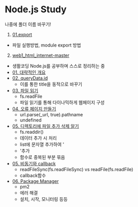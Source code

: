 # Node.js Study

나중에 폴더 이름 바꾸기!

1) <a href="./01.export">01.export</a>
  - 파일 실행방법, module export 방법

2) <a href="./web1_html_internet-master">web1_html_internet-master</a>
  - 생활코딩 Node.js를 공부하며 스스로 정리하는 중
  - <a href="./web1_html_internet-master/01">01. 대략적인 개요</a>
  - <a href="./web1_html_internet-master/02">02. queryData.id</a>
    - 이를 통한 title을 동적으로 바꾸기
  - <a href="./web1_html_internet-master/03">03. 파일 읽기</a>
    - fs.readFile
    - 파일 읽기를 통해 다이나믹하게 웹페이지 구성
  - <a href="./web1_html_internet-master/04">04. 오류 페이지 만들기</a>
    - url.parse(_url, true).pathname
    - undefined
  - <a href="./web1_html_internet-master/05">05. 디렉토리에 파일 추가 삭제 알기</a>
    - fs.readdir()
    - 데이터 추가 시 처리
    - list에 문자열 추가하여 '<li>'추가
    - 함수로 중복된 부분 묶음
  - <a href="./web1_html_internet-master/06">05. 비동기와 callback</a>
    - readFileSync(fs.readFileSync) vs readFile(fs.readFile)
    - callback함수
  - <a href="./web1_html_internet-master/07">06. Package Manager</a>
    - pm2
    - 에러 해결
    - 설치, 시작, 모니터링 등등


